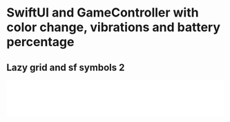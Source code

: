 # SwiftUI and GameController with color change, vibrations and battery percentage
## Lazy grid and sf symbols 2

<img src=https://raw.githubusercontent.com/purpln/purpln/main/images/gamepad1.png>
